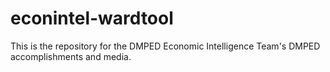 # econintel-wardtool
This is the repository for the DMPED Economic Intelligence Team's DMPED accomplishments and media.
